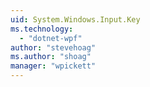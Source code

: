 ```yaml
---
uid: System.Windows.Input.Key
ms.technology: 
  - "dotnet-wpf"
author: "stevehoag"
ms.author: "shoag"
manager: "wpickett"
---
```

